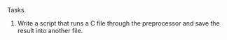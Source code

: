 Tasks
1. Write a script that runs a C file through the preprocessor and save the result into another file.
